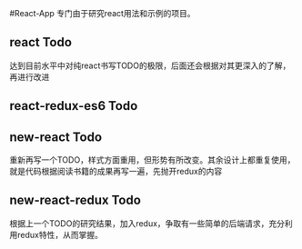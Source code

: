 #React-App
专门由于研究react用法和示例的项目。

## react Todo
达到目前水平中对纯react书写TODO的极限，后面还会根据对其更深入的了解，再进行改进

## react-redux-es6 Todo

## new-react Todo
重新再写一个TODO，样式方面重用，但形势有所改变。其余设计上都重复使用，就是代码根据阅读书籍的成果再写一遍，先抛开redux的内容

## new-react-redux Todo
根据上一个TODO的研究结果，加入redux，争取有一些简单的后端请求，充分利用redux特性，从而掌握。
